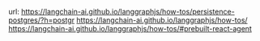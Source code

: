url: https://langchain-ai.github.io/langgraphjs/how-tos/persistence-postgres/?h=postgr
     https://langchain-ai.github.io/langgraphjs/how-tos/
     https://langchain-ai.github.io/langgraphjs/how-tos/#prebuilt-react-agent